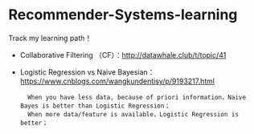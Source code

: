 # Recommender-Systems-learning

Track my learning path！

- Collaborative Filtering （CF）：http://datawhale.club/t/topic/41

- Logistic Regression vs Naive Bayesian：https://www.cnblogs.com/wangkundentisy/p/9193217.html

        When you have less data, because of priori information，Naive Bayes is better than Logistic Regression；
        When more data/feature is available，Logistic Regression is better；
